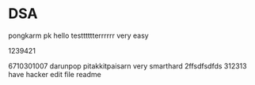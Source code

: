 # DSA
pongkarm pk hello testttttterrrrrr very easy

1239421

6710301007 darunpop pitakkitpaisarn very smarthard
2ffsdfsdfds
312313
have hacker edit file readme
